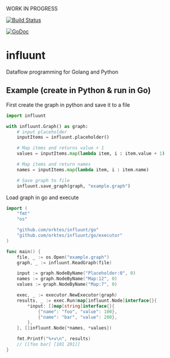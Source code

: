 WORK IN PROGRESS

[![Build Status](https://travis-ci.org/orktes/influunt.svg?branch=master)](https://travis-ci.org/orktes/influunt)

[![GoDoc](https://godoc.org/github.com/orktes/influunt/go?status.svg)](https://godoc.org/github.com/orktes/influunt/go)

# influunt
Dataflow programming for Golang and Python

## Example (create in Python & run in Go)

First create the graph in python and save it to a file

```python
import influunt

with influunt.Graph() as graph:
    # input placeholder
    inputItems = influunt.placeholder()

    # Map items and returns value + 1
    values = inputItems.map(lambda item, i : item.value + 1)

    # Map items and return names
    names = inputItems.map(lambda item, i : item.name)

    # Save graph to file
    influunt.save_graph(graph, "example.graph")
```

Load graph in go and execute

```go
import (
	"fmt"
	"os"

	"github.com/orktes/influunt/go"
	"github.com/orktes/influunt/go/executor"
)

func main() {
	file, _ := os.Open("example.graph")
	graph, _ := influunt.ReadGraph(file)

	input := graph.NodeByName("Placeholder:0", 0)
	names := graph.NodeByName("Map:12", 0)
	values := graph.NodeByName("Map:7", 0)

	exec, _ := executor.NewExecutor(graph)
	results, _ := exec.Run(map[influunt.Node]interface{}{
		*input: []map[string]interface{}{
			{"name": "foo", "value": 100},
			{"name": "bar", "value": 200},
		},
	}, []influunt.Node{*names, *values})

	fmt.Printf("%+v\n", results)
	// [[foo bar] [101 201]]
}
```